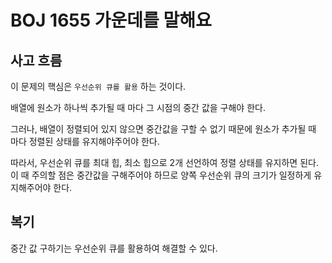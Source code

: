 # BOJ 1655 가운데를 말해요

## 사고 흐름

이 문제의 핵심은 `우선순위 큐를 활용` 하는 것이다.

배열에 원소가 하나씩 추가될 때 마다 그 시점의 중간 값을 구해야 한다.

그러나, 배열이 정렬되어 있지 않으면 중간값을 구할 수 없기 때문에 원소가 추가될 때 마다 정렬된 상태를 유지해야주어야 한다.

따라서, 우선순위 큐를 최대 힙, 최소 힙으로 2개 선언하여 정렬 상태를 유지하면 된다. 이 때 주의할 점은 중간값을 구해주어야 하므로 양쪽 우선순위 큐의 크기가 일정하게 유지해주어야 한다.

## 복기
중간 값 구하기는 우선순위 큐를 활용하여 해결할 수 있다.
